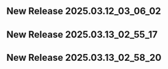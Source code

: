## New Release 2025.03.12_03_06_02
## New Release 2025.03.13_02_55_17
## New Release 2025.03.13_02_58_20
